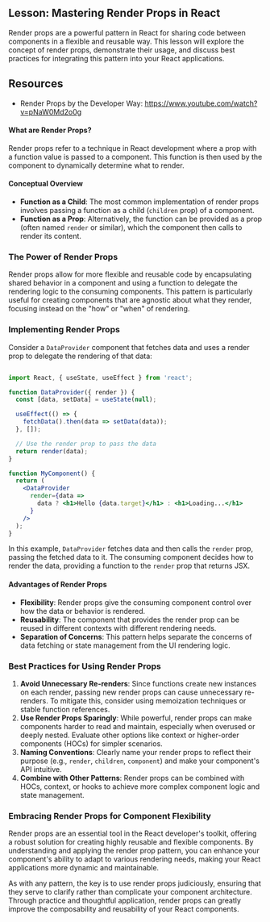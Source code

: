 ## Lesson: Mastering Render Props in React

Render props are a powerful pattern in React for sharing code between components in a flexible and reusable way. This lesson will explore the concept of render props, demonstrate their usage, and discuss best practices for integrating this pattern into your React applications.

## Resources
- Render Props by the Developer Way: https://www.youtube.com/watch?v=pNaW0Md2o0g

#### What are Render Props?

Render props refer to a technique in React development where a prop with a function value is passed to a component. This function is then used by the component to dynamically determine what to render.

#### Conceptual Overview

- **Function as a Child**: The most common implementation of render props involves passing a function as a child (`children` prop) of a component.
- **Function as a Prop**: Alternatively, the function can be provided as a prop (often named `render` or similar), which the component then calls to render its content.

### The Power of Render Props

Render props allow for more flexible and reusable code by encapsulating shared behavior in a component and using a function to delegate the rendering logic to the consuming components. This pattern is particularly useful for creating components that are agnostic about what they render, focusing instead on the "how" or "when" of rendering.

### Implementing Render Props


Consider a `DataProvider` component that fetches data and uses a render prop to delegate the rendering of that data:

```jsx

import React, { useState, useEffect } from 'react';

function DataProvider({ render }) {
  const [data, setData] = useState(null);

  useEffect(() => {
    fetchData().then(data => setData(data));
  }, []);

  // Use the render prop to pass the data
  return render(data);
}

function MyComponent() {
  return (
    <DataProvider
      render={data =>
        data ? <h1>Hello {data.target}</h1> : <h1>Loading...</h1>
      }
    />
  );
}


```

In this example, `DataProvider` fetches data and then calls the `render` prop, passing the fetched data to it. The consuming component decides how to render the data, providing a function to the `render` prop that returns JSX.


#### Advantages of Render Props

- **Flexibility**: Render props give the consuming component control over how the data or behavior is rendered.
- **Reusability**: The component that provides the render prop can be reused in different contexts with different rendering needs.
- **Separation of Concerns**: This pattern helps separate the concerns of data fetching or state management from the UI rendering logic.

### Best Practices for Using Render Props

1. **Avoid Unnecessary Re-renders**: Since functions create new instances on each render, passing new render props can cause unnecessary re-renders. To mitigate this, consider using memoization techniques or stable function references.
2. **Use Render Props Sparingly**: While powerful, render props can make components harder to read and maintain, especially when overused or deeply nested. Evaluate other options like context or higher-order components (HOCs) for simpler scenarios.
3. **Naming Conventions**: Clearly name your render props to reflect their purpose (e.g., `render`, `children`, `component`) and make your component's API intuitive.
4. **Combine with Other Patterns**: Render props can be combined with HOCs, context, or hooks to achieve more complex component logic and state management.

### Embracing Render Props for Component Flexibility

Render props are an essential tool in the React developer's toolkit, offering a robust solution for creating highly reusable and flexible components. By understanding and applying the render prop pattern, you can enhance your component's ability to adapt to various rendering needs, making your React applications more dynamic and maintainable.

As with any pattern, the key is to use render props judiciously, ensuring that they serve to clarify rather than complicate your component architecture. Through practice and thoughtful application, render props can greatly improve the composability and reusability of your React components.

